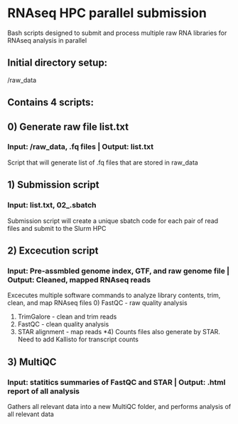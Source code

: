 # RNAseq HPC parallel submission
Bash scripts designed to submit and process multiple raw RNA libraries for RNAseq analysis in parallel

## Initial directory setup:
<PWD>/raw_data

## Contains 4 scripts:

## 0) Generate raw file list.txt
### Input: /raw_data, .fq files | Output: list.txt
Script that will generate list of .fq files that are stored in raw_data

## 1) Submission script
### Input: list.txt, 02_.sbatch
Submission script will create a unique sbatch code for each pair of read files and submit to the Slurm HPC

## 2) Excecution script
### Input: Pre-assmbled genome index, GTF, and raw genome file | Output: Cleaned, mapped RNAseq reads
Excecutes multiple software commands to analyze library contents, trim, clean, and map RNAseq files
0) FastQC - raw quality analysis
1) TrimGalore - clean and trim reads
2) FastQC - clean quality analysis
3) STAR alignment - map reads
*4) Counts files also generate by STAR. Need to add Kallisto for transcript counts

## 3) MultiQC
### Input: statitics summaries of FastQC and STAR | Output: .html report of all analysis
Gathers all relevant data into a new MultiQC folder, and performs analysis of all relevant data
